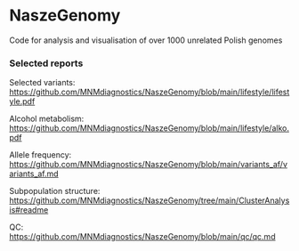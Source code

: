 # NaszeGenomy
Code for analysis and visualisation of over 1000 unrelated Polish genomes

### Selected reports

Selected variants: https://github.com/MNMdiagnostics/NaszeGenomy/blob/main/lifestyle/lifestyle.pdf

Alcohol metabolism: https://github.com/MNMdiagnostics/NaszeGenomy/blob/main/lifestyle/alko.pdf

Allele frequency: https://github.com/MNMdiagnostics/NaszeGenomy/blob/main/variants_af/variants_af.md

Subpopulation structure: https://github.com/MNMdiagnostics/NaszeGenomy/tree/main/ClusterAnalysis#readme

QC: https://github.com/MNMdiagnostics/NaszeGenomy/blob/main/qc/qc.md
